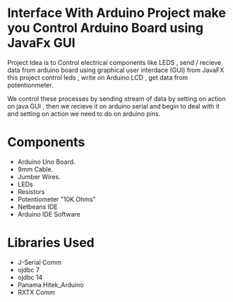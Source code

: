 # Interface With Arduino Project make you Control Arduino Board using JavaFx GUI 
Project Idea is to Control electrical components like LEDS , send / recieve data from arduino board using graphical user interdace (GUI) from JavaFX 
this project control leds  , write on Arduino LCD  , get data from potentionmeter.

We control these processes by sending stream of data by setting on action on java GUI , then we recieve it on arduino serial and begin to deal with it and setting on action we need to do on arduino pins.


# Components
  - Arduino Uno Board.
  - 9mm Cable. 
  - Jumber Wires.
  - LEDs 
  - Resistors
  - Potentiometer "10K Ohms"
  - Netbeans IDE
  - Arduino IDE Software

# Libraries Used
  - J-Serial Comm
  - ojdbc 7 
  - ojdbc 14 
  - Panama Hitek_Arduino 
  - RXTX Comm 
